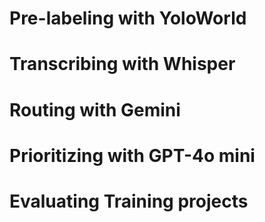 # Pre-labeling with YoloWorld

# Transcribing with Whisper

# Routing with Gemini

# Prioritizing with GPT-4o mini

# Evaluating Training projects
